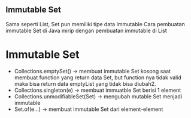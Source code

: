 ## Immutable Set
Sama seperti List, Set pun memiliki tipe data Immutable
Cara pembuatan immutable Set di Java mirip dengan pembuatan immutable di List

# Immutable Set
- Collections.emptySet() -> membuat immutable Set kosong
    saat membuat function yang return data Set, but function nya tidak valid
    maka bisa return data emptyList yang tidak bisa diubah2.
- Collections.singleton(e) -> membuat immuatble Set berisi 1 element
- Collections.unmodifiableSet(Set) -> mengubah mutable Set menjadi immutable
- Set.of(e...)  -> membuat immutable Set dari element-element


